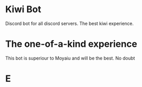 # Kiwi Bot
Discord bot for all discord servers. The best kiwi experience.

# The one-of-a-kind experience
This bot is superiour to Moyaiu and will be the best. No doubt

# E